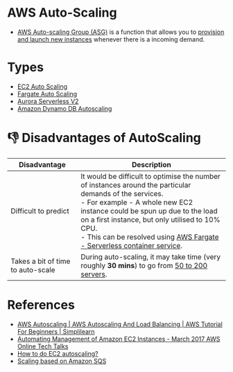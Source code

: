 # AWS Auto-Scaling
- [AWS Auto-scaling Group (ASG)](https://aws.amazon.com/autoscaling/) is a function that allows you to [provision and launch new instances](../3_ComputeServices/AmazonEC2/Readme.md) whenever there is a incoming demand.

# Types
- [EC2 Auto Scaling](EC2/Readme.md)
- [Fargate Auto Scaling](Fargate/Readme.md)
- [Aurora Serverless V2](../6_DatabaseServices/AmazonRDS/AmazonAurora/Serverless/Readme.md)
- [Amazon Dynamo DB Autoscaling](../6_DatabaseServices/AmazonDynamoDB/CapacityModes/AutoScaling.md)

# :thumbsdown: Disadvantages of AutoScaling

| Disadvantage                      | Description                                                                                                                                                                                                                                                                                                                                |
|-----------------------------------|--------------------------------------------------------------------------------------------------------------------------------------------------------------------------------------------------------------------------------------------------------------------------------------------------------------------------------------------|
| Difficult to predict              | It would be difficult to optimise the number of instances around the particular demands of the services.<br/>- For example - A whole new EC2 instance could be spun up due to the load on a first instance, but only utilised to 10% CPU.<br/>- This can be resolved using [AWS Fargate - Serverless container service](../3_ComputeServices/AWSFargate.md). |
| Takes a bit of time to auto-scale | During auto-scaling, it may take time (very roughly **30 mins**) to go from [50 to 200 servers](https://youtu.be/mFpqrVxxwKc).                                                                                                                                                                                                             |

# References
- [AWS Autoscaling | AWS Autoscaling And Load Balancing | AWS Tutorial For Beginners | Simplilearn](https://www.youtube.com/watch?v=4EOaAkY4pNE)
- [Automating Management of Amazon EC2 Instances - March 2017 AWS Online Tech Talks](https://www.youtube.com/watch?v=bSRTAMPqS3E&t=2034s)
- [How to do EC2 autoscaling?](https://docs.aws.amazon.com/autoscaling/ec2/userguide/get-started-with-ec2-auto-scaling.html)
- [Scaling based on Amazon SQS](https://docs.aws.amazon.com/autoscaling/ec2/userguide/as-using-sqs-queue.html)